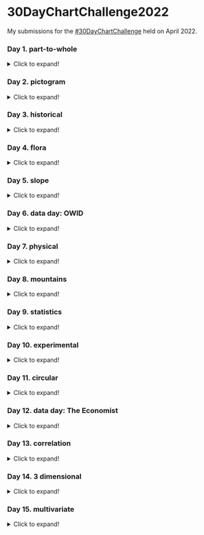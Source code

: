 # 30DayChartChallenge2022

My submissions for the [#30DayChartChallenge](https://github.com/dominicroye/30DayChartChallenge_Edition2022) held on April 2022.

### Day 1. part-to-whole
<details>
  <summary>Click to expand!</summary>

![Day 1](/01-part-to-whole/plot.png)
</details>

### Day 2. pictogram
<details>
  <summary>Click to expand!</summary>

![Day 2](/02-pictogram/plot.png)
</details>

### Day 3. historical
<details>
  <summary>Click to expand!</summary>
  
![Day 3](03-historical/plot.png)
</details>

### Day 4. flora
<details>
  <summary>Click to expand!</summary>
  
![Day 4](04-flora/plot.png)
</details>

### Day 5. slope
<details>
  <summary>Click to expand!</summary>
  
![Day 5](05-slope/plot.png)
</details>

### Day 6. data day: OWID
<details>
  <summary>Click to expand!</summary>
  
![Day 6](06-OWID/plot.png)
</details>

### Day 7. physical
<details>
  <summary>Click to expand!</summary>
  
![Day 7](07-physical/plot.png)
</details>

### Day 8. mountains
<details>
  <summary>Click to expand!</summary>
  
![Day 8](08-mountains/plot2.png)
</details>

### Day 9. statistics
<details>
  <summary>Click to expand!</summary>
  
![Day 9](09-statistics/plot.png)
</details>

### Day 10. experimental
<details>
  <summary>Click to expand!</summary>
  
![Day 10](10-experimental/plot.png)
</details>

### Day 11. circular
<details>
  <summary>Click to expand!</summary>
  
![Day 11](11-circular/plot.png)
</details>

### Day 12. data day: The Economist
<details>
  <summary>Click to expand!</summary>
  
![Day 12](12-the-economist/plot.png)
</details>

### Day 13. correlation
<details>
  <summary>Click to expand!</summary>
  
![Day 13](13-correlation/plot.png)
</details>

### Day 14. 3 dimensional
<details>
  <summary>Click to expand!</summary>
  
![Day 14](14-3-dimensional/plot.png)
</details>

### Day 15. multivariate
<details>
  <summary>Click to expand!</summary>
  
![Day 15](15-multivariate/plot.png)
</details>

